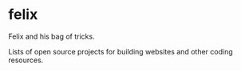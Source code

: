 # felix
Felix and his bag of tricks.

Lists of open source projects for building websites and other coding resources.
